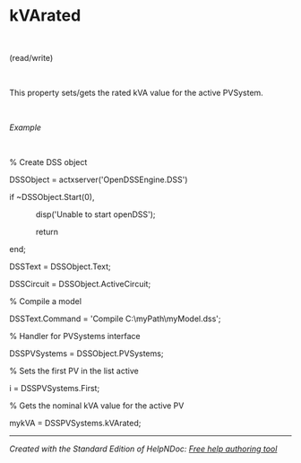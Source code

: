 # kVArated

&nbsp;

(read/write)

&nbsp;

This property sets/gets the rated kVA value for the active PVSystem.

&nbsp;

*Example*

&nbsp;

% Create DSS object

DSSObject = actxserver('OpenDSSEngine.DSS')

if ~DSSObject.Start(0),

&nbsp; &nbsp; &nbsp; &nbsp; &nbsp; &nbsp; disp('Unable to start openDSS');

&nbsp; &nbsp; &nbsp; &nbsp; &nbsp; &nbsp; return

end;

DSSText = DSSObject.Text;

DSSCircuit = DSSObject.ActiveCircuit;

% Compile a model &nbsp; &nbsp;

DSSText.Command = 'Compile C:\\myPath\\myModel.dss';

% Handler for PVSystems interface

DSSPVSystems = DSSObject.PVSystems;

% Sets the first PV in the list active

i = DSSPVSystems.First;

% Gets the nominal kVA value for the active PV

mykVA = DSSPVSystems.kVArated;

***
_Created with the Standard Edition of HelpNDoc: [Free help authoring tool](<https://www.helpndoc.com/help-authoring-tool>)_
